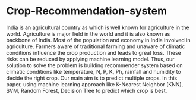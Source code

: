 # Crop-Recommendation-system
India is an agricultural country as which is well known for agriculture in the world. 
Agriculture is major field in the world and it is also known as backbone of India. Most of the population and economy in India involved in agriculture.
Farmers aware of traditional farming and unaware of climatic conditions influence the crop production and leads to great loss. These risks can be reduced by applying machine learning model. 
Thus, our solution to solve the problem is building recommender system based on climatic conditions like temperature, N, P, K, Ph, rainfall and humidity to decide the right crop.
Our main aim is to predict multiple crops. In this paper, using machine learning approach like K-Nearest Neighbor (KNN), SVM, Random Forest, Decision Tree to predict which crop is best.
